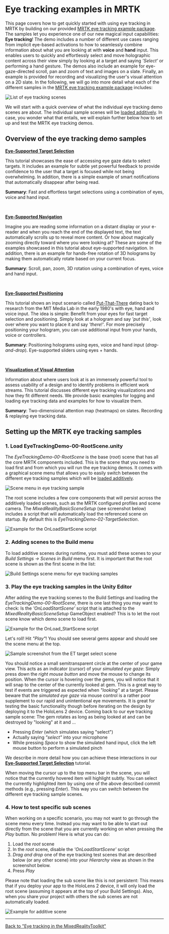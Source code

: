 # Eye tracking examples in MRTK
This page covers how to get quickly started with using eye tracking in MRTK by building on our provided [MRTK eye tracking example package](https://github.com/Microsoft/MixedRealityToolkit-Unity/tree/mrtk_release/Assets/MixedRealityToolkit.Examples/Demos/EyeTracking).
The samples let you experience one of our new magical input capabilities: **Eye tracking**! 
The demo includes a number of different use cases ranging from implicit eye-based activations to how to seamlessly combine information about what you are looking at with **voice** and **hand** input. 
This enables users to quickly and effortlessly select and move holographic content across their view simply by looking at a target and saying _'Select'_ or performing a hand gesture. 
The demos also include an example for eye-gaze-directed scroll, pan and zoom of text and images on a slate. 
Finally, an example is provided for recording and visualizing the user's visual attention on a 2D slate.
In the following, we will go into more detail what each of the different samples in the [MRTK eye tracking example package](https://github.com/Microsoft/MixedRealityToolkit-Unity/tree/mrtk_release/Assets/MixedRealityToolkit.Examples/Demos/EyeTracking) includes:

![List of eye tracking scenes](../Images/EyeTracking/mrtk_et_list_et_scenes.jpg)

We will start with a quick overview of what the individual eye tracking demo scenes are about.
The individual sample scenes will be [loaded additively](https://docs.unity3d.com/ScriptReference/SceneManagement.LoadSceneMode.Additive.html).
In case, you wonder what that entails, we will explain further below how to set up and test the MRTK eye tracking demos.

## Overview of the eye tracking demo samples
[**Eye-Supported Target Selection**](EyeTracking_TargetSelection.md)

This tutorial showcases the ease of accessing eye gaze data to select targets. 
It includes an example for subtle yet powerful feedback to provide confidence to the user that a target is focused while not being overwhelming.
In addition, there is a simple example of smart notifications that automatically disappear after being read. 

**Summary**: Fast and effortless target selections using a combination of eyes, voice and hand input.

<br>


[**Eye-Supported Navigation**](EyeTracking_Navigation.md)

Imagine you are reading some information on a distant display or your e-reader and when you reach the end of the displayed text, the text automatically scrolls up to reveal more content. 
Or how about magically zooming directly toward where you were looking at? 
These are some of the examples showcased in this tutorial about eye-supported navigation.
In addition, there is an example for hands-free rotation of 3D holograms by making them automatically rotate based on your current focus. 

**Summary**: Scroll, pan, zoom, 3D rotation using a combination of eyes, voice and hand input.

<br>


[**Eye-Supported Positioning**](EyeTracking_Positioning.md)

This tutorial shows an input scenario called [Put-That-There](https://youtu.be/CbIn8p4_4CQ) dating back to research from the MIT Media Lab in the early 1980's with eye, hand and voice input.
The idea is simple: Benefit from your eyes for fast target selection and positioning. 
Simply look at a hologram and say _'put this'_, look over where you want to place it and say _'there!'_. 
For more precisely positioning your hologram, you can use additional input from your hands, voice or controllers. 

**Summary**: Positioning holograms using eyes, voice and hand input (*drag-and-drop*). Eye-supported sliders using eyes + hands. 

<br>


[**Visualization of Visual Attention**](EyeTracking_Visualization.md)

Information about where users look at is an immensely powerful tool to assess usability of a design and to identify problems in efficient work streams. 
This tutorial discusses different eye tracking visualizations and how they fit different needs. 
We provide basic examples for logging and loading eye tracking data and examples for how to visualize them. 

**Summary**: Two-dimensional attention map (heatmaps) on slates. Recording & replaying eye tracking data.



## Setting up the MRTK eye tracking samples

### 1. Load EyeTrackingDemo-00-RootScene.unity
The *EyeTrackingDemo-00-RootScene* is the base (_root_) scene that has all the core MRTK components included.
This is the scene that you need to load first and from which you will run the eye tracking demos. 
It comes with a graphical scene menu that allows you to easily switch between the different eye tracking samples which will be [loaded additively](https://docs.unity3d.com/ScriptReference/SceneManagement.LoadSceneMode.Additive.html).

![Scene menu in eye tracking sample](../Images/EyeTracking/mrtk_et_scenemenu.jpg)

The root scene includes a few core components that will persist across the additively loaded scenes, such as the MRTK configured profiles and scene camera. 
The _MixedRealityBasicSceneSetup_ (see screenshot below) includes a script that will automatically load the referenced scene on startup. 
By default this is _EyeTrackingDemo-02-TargetSelection_.  

![Example for the OnLoadStartScene script](../Images/EyeTracking/mrtk_et_onloadstartscene.jpg)


### 2. Adding scenes to the Build menu
To load additive scenes during runtime, you must add these scenes to your _Build Settings -> Scenes in Build_ menu first.
It is important that the root scene is shown as the first scene in the list:

![Build Settings scene menu for eye tracking samples](../Images/EyeTracking/mrtk_et_build_settings.jpg)


### 3. Play the eye tracking samples in the Unity Editor
After adding the eye tracking scenes to the Build Settings and loading the _EyeTrackingDemo-00-RootScene_, there is one last thing you may want to check: Is the _'OnLoadStartScene'_ script that is attached to the _MixedRealityBasicSceneSetup_ GameObject enabled? This is to let the root scene know which demo scene to load first.

![Example for the OnLoad_StartScene script](../Images/EyeTracking/mrtk_et_onloadstartscene.jpg)

Let's roll! Hit _"Play"_!
You should see several gems appear and should see the scene menu at the top.

![Sample screenshot from the ET target select scene](../Images/EyeTracking/mrtk_et_targetselect.png)

You should notice a small semitransparent circle at the center of your game view. 
This acts as an indicator (cursor) of your _simulated eye gaze_: 
Simply press down the _right mouse button_ and move the mouse to change its position. 
When the cursor is hovering over the gems, you will notice that it will snap to the center of the currently looked at gem. 
This is a great way to test if events are triggered as expected when _"looking"_ at a target. 
Please beware that the _simulated eye gaze_ via mouse control is a rather poor supplement to our rapid and unintentional eye movements. 
It is great for testing the basic functionality though before iterating on the design by deploying it to the HoloLens 2 device.
Coming back to our eye tracking sample scene: The gem rotates as long as being looked at and can be destroyed by "looking" at it and ...
- Pressing _Enter_ (which simulates saying "select")
- Actually saying _"select"_ into your microphone
- While pressing _Space_ to show the simulated hand input, click the left mouse button to perform a simulated pinch

We describe in more detail how you can achieve these interactions in our [**Eye-Supported Target Selection**](EyeTracking_TargetSelection.md) tutorial.

When moving the cursor up to the top menu bar in the scene, you will notice that the currently hovered item will highlight subtly. 
You can select the currently highlighted item by using one of the above described commit methods (e.g., pressing _Enter_).
This way you can switch between the different eye tracking sample scenes.

### 4. How to test specific sub scenes
When working on a specific scenario, you may not want to go through the scene menu every time.
Instead you may want to be able to start out directly from the scene that you are currently working on when pressing the _Play_ button. 
No problem! Here is what you can do:
1. Load the _root_ scene
2. In the _root_ scene, disable the _'OnLoadStartScene'_ script 
3. _Drag and drop_ one of the eye tracking test scenes that are described below (or any other scene) into your _Hierarchy_ view as shown in the screenshot below. 
4. Press _Play_

Please note that loading the sub scene like this is not persistent: 
This means that if you deploy your app to the HoloLens 2 device, it will only load the root scene (assuming it appears at the top of your Build Settings). 
Also, when you share your project with others the sub scenes are not automatically loaded. 

![Example for additive scene](../Images/EyeTracking/mrtk_et_additivescene.jpg)




---
[Back to "Eye tracking in the MixedRealityToolkit"](EyeTracking_Main.md)
